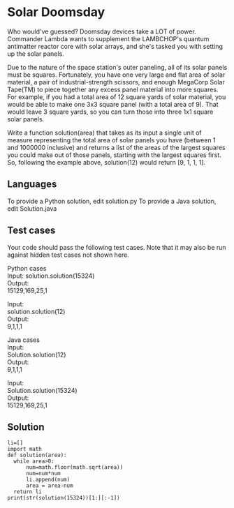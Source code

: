 # Solar Doomsday

Who would've guessed? Doomsday devices take a LOT of power. Commander Lambda wants to supplement the LAMBCHOP's quantum antimatter reactor core with solar arrays, and she's tasked you with setting up the solar panels.

Due to the nature of the space station's outer paneling, all of its solar panels must be squares. Fortunately, you have one very large and flat area of solar material, a pair of industrial-strength scissors, and enough MegaCorp Solar Tape(TM) to piece together any excess panel material into more squares. For example, if you had a total area of 12 square yards of solar material, you would be able to make one 3x3 square panel (with a total area of 9). That would leave 3 square yards, so you can turn those into three 1x1 square solar panels.

Write a function solution(area) that takes as its input a single unit of measure representing the total area of solar panels you have (between 1 and 1000000 inclusive) and returns a list of the areas of the largest squares you could make out of those panels, starting with the largest squares first. So, following the example above, solution(12) would return [9, 1, 1, 1].

## Languages

To provide a Python solution, edit solution.py
To provide a Java solution, edit Solution.java

## Test cases

Your code should pass the following test cases.
Note that it may also be run against hidden test cases not shown here.

Python cases  
Input:
solution.solution(15324)  
Output:  
 15129,169,25,1

Input:  
solution.solution(12)  
Output:  
 9,1,1,1

Java cases  
Input:  
Solution.solution(12)  
Output:  
 9,1,1,1

Input:  
Solution.solution(15324)  
Output:  
 15129,169,25,1
 
 ## Solution

```
li=[]
import math
def solution(area):
  while area>0:
      num=math.floor(math.sqrt(area))
      num=num*num
      li.append(num)
      area = area-num
  return li
print(str(solution(15324))[1:][:-1])
```
